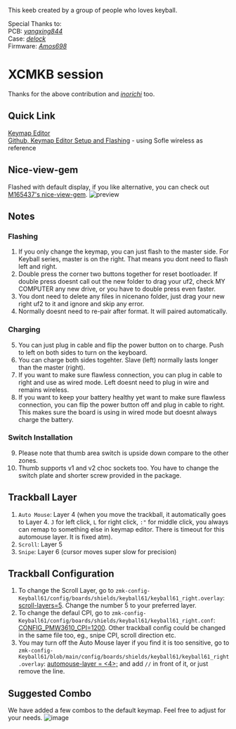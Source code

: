This keeb created by a group of people who loves keyball.

Special Thanks to: <br>
PCB: *[yangxing844](https://github.com/yangxing844)* <br>
Case: *[delock](https://github.com/delock)* <br>
Firmware: *[Amos698](https://github.com/Amos698)* <br>

# XCMKB session
Thanks for the above contribution and *[inorichi](https://github.com/inorichi/zmk-pmw3610-driver)* too.

## Quick Link
[Keymap Editor](https://nickcoutsos.github.io/keymap-editor/) <br>
[Github, Keymap Editor Setup and Flashing](https://github.com/superxc3/zmk_config_sofle#steps) - using Sofle wireless as reference<br>

## Nice-view-gem
Flashed with default display, if you like alternative, you can check out [M165437's nice-view-gem](https://github.com/M165437/nice-view-gem).
![preview](https://github.com/user-attachments/assets/509cb3fa-2ab5-49a3-a4b6-b871f510daf3)


## Notes
### Flashing
1. If you only change the keymap, you can just flash to the master side. For Keyball series, master is on the right. That means you dont need to flash left and right.
2. Double press the corner two buttons together for reset bootloader. If double press doesnt call out the new folder to drag your uf2, check MY COMPUTER any new drive, or you have to double press even faster.
3. You dont need to delete any files in nicenano folder, just drag your new right uf2 to it and ignore and skip any error.
4. Normally doesnt need to re-pair after format. It will paired automatically.
   
### Charging
5. You can just plug in cable and flip the power button on to charge. Push to left on both sides to turn on the keyboard.
6. You can charge both sides togehter. Slave (left) normally lasts longer than the master (right).
7. If you want to make sure flawless connection, you can plug in cable to right and use as wired mode. Left doesnt need to plug in wire and remains wireless.
8. If you want to keep your battery healthy yet want to make sure flawless connection, you can flip the power button off and plug in cable to right. This makes sure the board is using in wired mode but doesnt always charge the battery.

### Switch Installation
9. Please note that thumb area switch is upside down compare to the other zones.
10. Thumb supports v1 and v2 choc sockets too. You have to change the switch plate and shorter screw provided in the package.
 
## Trackball Layer
1. `Auto Mouse`: Layer 4 (when you move the trackball, it automatically goes to Layer 4. `J` for left click, `L` for right click, `:"` for middle click, you always can remap to something else in keymap editor. There is timeout for this automouse layer. It is fixed atm).
2. `Scroll`: Layer 5
3. `Snipe`: Layer 6 (cursor moves super slow for precision)

## Trackball Configuration
1. To change the Scroll Layer, go to `zmk-config-Keyball61/config/boards/shields/keyball61/keyball61_right.overlay`: [scroll-layers=5](https://github.com/superxc3/zmk-config-Keyball61/blob/e7d3e26597f22324cf7e9b96c2aa8b27465a058a/config/boards/shields/keyball61/keyball61_right.overlay#L65). Change the number 5 to your preferred layer.
2. To change the defaul CPI, go to `zmk-config-Keyball61/config/boards/shields/keyball61/keyball61_right.conf`: [CONFIG_PMW3610_CPI=1200](https://github.com/superxc3/zmk-config-Keyball61/blob/e7d3e26597f22324cf7e9b96c2aa8b27465a058a/config/boards/shields/keyball61/keyball61_right.conf#L7C1-L7C24). Other trackball config could be changed in the same file too, eg., snipe CPI, scroll direction etc.
3. You may turn off the Auto Mouse layer if you find it is too sensitive, go to `zmk-config-Keyball61/blob/main/config/boards/shields/keyball61/keyball61_right.overlay`: [automouse-layer = <4>;](https://github.com/superxc3/zmk-config-Keyball61/blob/8d984340d95cbd6761786201249db9447692efab/config/boards/shields/keyball61/keyball61_right.overlay#L67) and add `//` in front of it, or just remove the line. 

## Suggested Combo
We have added a few combos to the default keymap. Feel free to adjust for your needs. 
![image](https://github.com/user-attachments/assets/2f52d4c5-2b0d-4f64-8d32-78c93e9ae271)




